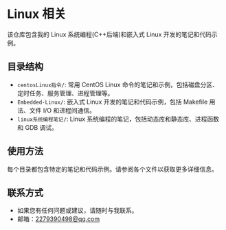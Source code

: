 # Linux 相关

该仓库包含我的 Linux 系统编程(C++后端)和嵌入式 Linux 开发的笔记和代码示例。

## 目录结构

- `centosLinux指令/`: 常用 CentOS Linux 命令的笔记和示例，包括磁盘分区、定时任务、服务管理、进程管理等。
- `Embedded-Linux/`: 嵌入式 Linux 开发的笔记和代码示例，包括 Makefile 用法、文件 I/O 和进程间通信。
- `linux系统编程笔记/`: Linux 系统编程的笔记，包括动态库和静态库、进程函数和 GDB 调试。

## 使用方法

每个目录都包含特定的笔记和代码示例。请参阅各个文件以获取更多详细信息。

## 联系方式

- 如果您有任何问题或建议，请随时与我联系。
 - 邮箱：<2279390498@qq.com>
